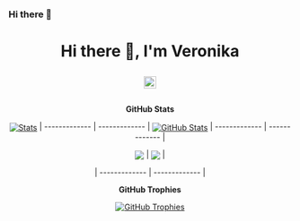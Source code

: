 ### Hi there 👋

<h1 align="center"> Hi there 👋, I'm Veronika 
<p align="center">

<a href="https://www.linkedin.com/in/petyo-veselinov-57b838264/" target="blank"><img align="center" alt="Petyo's Linkdein" width="22px" src="https://cdn3.iconfinder.com/data/icons/inficons/512/linkedin.png" /></a></p></h1>

<div align='center'>



**GitHub Stats**

<a href=#><img align="center" src="http://github-readme-streak-stats.herokuapp.com?user=VeroniqueDM&theme=dark&background=000000" alt="Stats" /></a> 
| ------------- | ------------- |
<a href="#"><img align="center" src="https://github-readme-stats.vercel.app/api?username=VeroniqueDM&show_icons=true&include_all_commits=true&hide_border=true" alt="GitHub Stats" /></a>
| ------------- | ------------- |

<a href="#"><img align="center" src="https://github-readme-stats.vercel.app/api/top-langs/?username=VeroniqueDM&layout=compact&hide_border=true" /></a> |
<a href="#"><img align="center" src="https://vercel.com/VeroniqueDM/github-readme-stats/api/top-langs/?username=VeroniqueDM&layout=compact&hide_border=true" /></a> |

| ------------- | ------------- |

[//]: # (![GitHub Readme Stats]&#40;https://vercel.com/VeroniqueDM/github-readme-stats/api/top-langs/?username=VeroniqueDM&layout=compact&hide_border=true&#41;)


**GitHub Trophies**

<a href="#"><img align="center" src="https://github-profile-trophy.vercel.app/?username=VeroniqueDM&column=7" alt="GitHub Trophies" /></a>
 </div>


<!--
**VeroniqueDM/VeroniqueDM** is a ✨ _special_ ✨ repository because its `README.md` (this file) appears on your GitHub profile.

Here are some ideas to get you started:

- 🔭 I’m currently working on ...
- 🌱 I’m currently learning ...
- 👯 I’m looking to collaborate on ...
- 🤔 I’m looking for help with ...
- 💬 Ask me about ...
- 📫 How to reach me: ...
- 😄 Pronouns: ...
- ⚡ Fun fact: ...
-->
